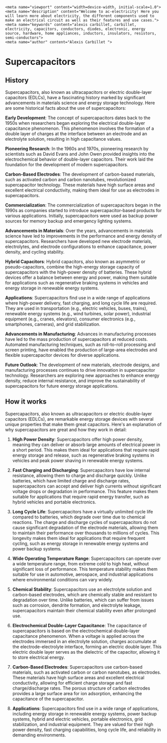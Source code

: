     <meta name="viewport" content="width=device-width, initial-scale=1.0">
    <meta name="description" content="Welcome to ac-electricity! Here you will learn more about electricity, the different components used to make an electrical circuit as well as their features and use cases.">
    <meta name="keywords" content="alexis carbillet, carbillet, electricity, capacitors, conductors, diodes, electronic, energy source, hardware, home appliances, inductors, insulators, resistors, semi-conductors">
    <meta name="author" content="Alexis Carbillet ">
</head>

# Supercapacitors

## History

Supercapacitors, also known as ultracapacitors or electric double-layer capacitors (EDLCs), have a fascinating history marked by significant advancements in materials science and energy storage technology. Here are some historical facts about the use of supercapacitors:

**Early Development**: The concept of supercapacitors dates back to the 1950s when researchers began exploring the electrical double-layer capacitance phenomenon. This phenomenon involves the formation of a double layer of charges at the interface between an electrode and an electrolyte solution, resulting in high capacitance values.

**Pioneering Research**: In the 1960s and 1970s, pioneering research by scientists such as David Evans and John Owen provided insights into the electrochemical behavior of double-layer capacitors. Their work laid the foundation for the development of modern supercapacitors.

**Carbon-Based Electrodes**: The development of carbon-based materials, such as activated carbon and carbon nanotubes, revolutionized supercapacitor technology. These materials have high surface areas and excellent electrical conductivity, making them ideal for use as electrodes in supercapacitors.

**Commercialization**: The commercialization of supercapacitors began in the 1990s as companies started to introduce supercapacitor-based products for various applications. Initially, supercapacitors were used as backup power sources for memory backup and emergency lighting systems.

**Advancements in Materials**: Over the years, advancements in materials science have led to improvements in the performance and energy density of supercapacitors. Researchers have developed new electrode materials, electrolytes, and electrode configurations to enhance capacitance, power density, and cycling stability.

**Hybrid Capacitors**: Hybrid capacitors, also known as asymmetric or pseudo-capacitors, combine the high-energy storage capacity of supercapacitors with the high-power density of batteries. These hybrid devices offer a balance between energy and power, making them suitable for applications such as regenerative braking systems in vehicles and energy storage in renewable energy systems.

**Applications**: Supercapacitors find use in a wide range of applications where high-power delivery, fast charging, and long cycle life are required. They are used in transportation (e.g., electric vehicles, buses, trains), renewable energy systems (e.g., wind turbines, solar power), industrial equipment (e.g., cranes, elevators), consumer electronics (e.g., smartphones, cameras), and grid stabilization.

**Advancements in Manufacturing**: Advances in manufacturing processes have led to the mass production of supercapacitors at reduced costs. Automated manufacturing techniques, such as roll-to-roll processing and screen printing, have enabled the production of large-area electrodes and flexible supercapacitor devices for diverse applications.

**Future Outlook**: The development of new materials, electrode designs, and manufacturing processes continues to drive innovation in supercapacitor technology. Researchers are exploring new approaches to enhance energy density, reduce internal resistance, and improve the sustainability of supercapacitors for future energy storage applications.

## How it works

Supercapacitors, also known as ultracapacitors or electric double-layer capacitors (EDLCs), are remarkable energy storage devices with several unique properties that make them great capacitors. Here's an explanation of why supercapacitors are great and how they work in detail:

1. **High Power Density**: Supercapacitors offer high power density, meaning they can deliver or absorb large amounts of electrical power in a short period. This makes them ideal for applications that require rapid energy storage and release, such as regenerative braking systems in vehicles and peak power shaving in renewable energy systems.

2. **Fast Charging and Discharging**: Supercapacitors have low internal resistance, allowing them to charge and discharge quickly. Unlike batteries, which have limited charge and discharge rates, supercapacitors can accept and deliver high currents without significant voltage drops or degradation in performance. This feature makes them suitable for applications that require rapid energy transfer, such as hybrid vehicles and portable electronics.

3. **Long Cycle Life**: Supercapacitors have a virtually unlimited cycle life compared to batteries, which degrade over time due to chemical reactions. The charge and discharge cycles of supercapacitors do not cause significant degradation of the electrode materials, allowing them to maintain their performance over thousands to millions of cycles. This longevity makes them ideal for applications that require frequent cycling, such as energy storage in renewable energy systems and power backup systems.

4. **Wide Operating Temperature Range**: Supercapacitors can operate over a wide temperature range, from extreme cold to high heat, without significant loss of performance. This temperature stability makes them suitable for use in automotive, aerospace, and industrial applications where environmental conditions can vary widely.

5. **Chemical Stability**: Supercapacitors use an electrolyte solution and carbon-based electrodes, which are chemically stable and resistant to degradation over time. Unlike batteries, which can suffer from issues such as corrosion, dendrite formation, and electrolyte leakage, supercapacitors maintain their chemical stability even after prolonged use.

6. **Electrochemical Double-Layer Capacitance**: The capacitance of supercapacitors is based on the electrochemical double-layer capacitance phenomenon. When a voltage is applied across the electrodes immersed in an electrolyte solution, charges accumulate at the electrode-electrolyte interface, forming an electric double layer. This electric double layer serves as the dielectric of the capacitor, allowing it to store electrical energy.

7. **Carbon-Based Electrodes**: Supercapacitors use carbon-based materials, such as activated carbon or carbon nanotubes, as electrodes. These materials have high surface areas and excellent electrical conductivity, allowing for efficient charge storage and fast charge/discharge rates. The porous structure of carbon electrodes provides a large surface area for ion adsorption, enhancing the capacitance of the supercapacitor.

8. **Applications**: Supercapacitors find use in a wide range of applications, including energy storage in renewable energy systems, power backup systems, hybrid and electric vehicles, portable electronics, grid stabilization, and industrial equipment. They are valued for their high power density, fast charging capabilities, long cycle life, and reliability in demanding environments.


